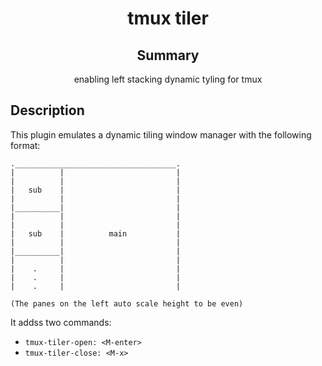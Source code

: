 <div align='center'>

# tmux tiler

## Summary

enabling left stacking dynamic tyling for tmux

</div>

## Description

This plugin emulates a dynamic tiling window manager with the following format:

```
.____________________________________.
|          |                         |
|          |                         |
|   sub    |                         |
|          |                         |
|__________|                         |
|          |                         |
|          |                         |
|   sub    |          main           |
|          |                         |
|__________|                         |
|          |                         |
|    .     |                         |
|    .     |                         |
|    .     |                         | 

(The panes on the left auto scale height to be even)
```

It addss two commands:
- `tmux-tiler-open: <M-enter>`
- `tmux-tiler-close: <M-x>`
